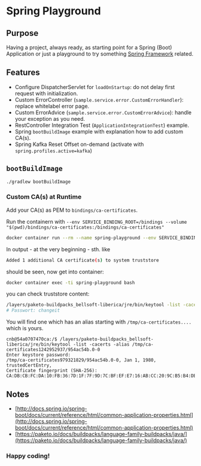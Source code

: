 # Spring Playground

## Purpose

Having a project, always ready, as starting point for a Spring (Boot) Application or just a playground to try something [Spring Framework](https://spring.io) related.

## Features

* Configure DispatcherServlet for `loadOnStartup`: do not delay first request with initialization.
* Custom ErrorController (`sample.service.error.CustomErrorHandler`): replace whitelabel error page.
* Custom ErrorAdvice (`sample.service.error.CustomErrorAdvice`): handle your exception as you need.
* RestController Integration Test (`ApplicationIntegrationTest`) example.
* Spring `bootBuildImage` example with explanation how to add custom CA(s).
* Spring Kafka Reset Offset on-demand (activate with `spring.profiles.active=kafka`)

## `bootBuildImage`

```bash
./gradlew bootBuildImage
```

### Custom CA(s) at Runtime

Add your CA(s) as PEM to `bindings/ca-certificates`.

Run the containern with `--env SERVICE_BINDING_ROOT=/bindings --volume "$(pwd)/bindings/ca-certificates:/bindings/ca-certificates"`

```bash
docker container run --rm --name spring-playground --env SERVICE_BINDING_ROOT=/bindings --volume "$(pwd)/bindings/ca-certificates:/bindings/ca-certificates" -p 8080:8080 docker.io/library/spring-playground:1.0.0  
```
In output - at the very beginning - sth. like 

```bash
Added 1 additional CA certificate(s) to system truststore
```

should be seen, now get into container:


```bash
docker container exec -ti spring-playground bash
```

you can check truststore content:

```bash
/layers/paketo-buildpacks_bellsoft-liberica/jre/bin/keytool -list -cacerts
# Passwort: changeit
```

You will find one which has an alias starting with `/tmp/ca-certificates....` which is yours.

```
cnb@54a0707470ca:/$ /layers/paketo-buildpacks_bellsoft-liberica/jre/bin/keytool -list -cacerts -alias /tmp/ca-certificates1242952937/954ac54b.0-0
Enter keystore password:
/tmp/ca-certificates979321829/954ac54b.0-0, Jan 1, 1980, trustedCertEntry,
Certificate fingerprint (SHA-256): CA:DB:CB:FC:DA:10:FB:36:7D:1F:7F:9D:7C:BF:EF:E7:16:AB:CC:20:9C:B5:B4:DE:62:7E:12:92:50:EF:E6:4E
```

## Notes

* [http://docs.spring.io/spring-boot/docs/current/reference/html/common-application-properties.html](http://docs.spring.io/spring-boot/docs/current/reference/html/common-application-properties.html)
* [https://paketo.io/docs/buildpacks/language-family-buildpacks/java/](https://paketo.io/docs/buildpacks/language-family-buildpacks/java/)

### Happy coding!
